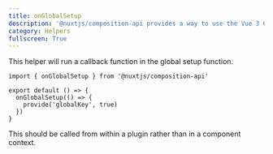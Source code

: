 ```yaml
---
title: onGlobalSetup
description: '@nuxtjs/composition-api provides a way to use the Vue 3 Composition API with Nuxt-specific features.'
category: Helpers
fullscreen: True
---
```


This helper will run a callback function in the global setup function.
 
```ts[~/plugins/myPlugin.js]
import { onGlobalSetup } from '@nuxtjs/composition-api'

export default () => {
  onGlobalSetup(() => {
    provide('globalKey', true)
  })
}
```

<alert>
This should be called from within a plugin rather than in a component context.
</alert>